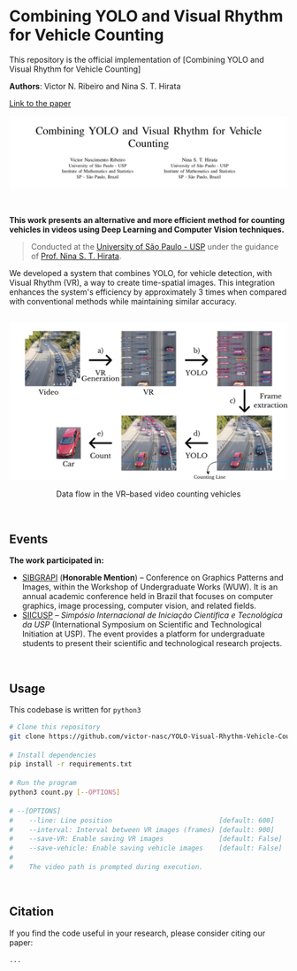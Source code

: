 # Combining YOLO and Visual Rhythm for Vehicle Counting

This repository is the official implementation of [Combining YOLO and Visual Rhythm for Vehicle Counting]

**Authors**: Victor N. Ribeiro and Nina S. T. Hirata

[Link to the paper](https://drive.google.com/file/d/1wVH4HC0ClA7rfVMxXEBE4QctVhcGZBMU/view?usp=sharing)

![Alt Text](./imgs/print_sb.png)



<br>



**This work presents an alternative and more efficient method for counting vehicles in videos using Deep Learning and Computer Vision techniques.**

> Conducted at the [University of São Paulo - USP](https://www5.usp.br/) under the guidance of [Prof. Nina S. T. Hirata](https://www.ime.usp.br/nina/).

We developed a system that combines YOLO, for vehicle detection, with Visual Rhythm (VR), a way to create time-spatial images. This integration enhances the system's efficiency by approximately 3 times when compared with conventional methods while maintaining similar accuracy.


<br>


<div align="center">
  <img src="./imgs/method-vert.png" width="550">
  <p>
    Data flow in the VR–based video counting vehicles
  </p>
</div>



<br>



## Events

**The work participated in:** 
- [SIBGRAPI](https://sibgrapi.sbc.org.br/sibgrapi2023/) (**Honorable Mention**) – Conference on Graphics Patterns and Images, within the Workshop of Undergraduate Works (WUW). It is an annual academic conference held in Brazil that focuses on computer graphics, image processing, computer vision, and related fields.
- [SIICUSP](https://prpi.usp.br/siicusp/) – _Simpósio Internacional de Iniciação Científica e Tecnológica da USP_ (International Symposium on Scientific and Technological Initiation at USP). The event provides a platform for undergraduate students to present their scientific and technological research projects.



<br>



## Usage

This codebase is written for ```python3```

```bash
# Clone this repository
git clone https://github.com/victor-nasc/YOLO-Visual-Rhythm-Vehicle-Counting.git

# Install dependencies
pip install -r requirements.txt

# Run the program
python3 count.py [--OPTIONS]

# --[OPTIONS]
#    --line: Line position                           [default: 600]
#    --interval: Interval between VR images (frames) [default: 900]
#    --save-VR: Enable saving VR images              [default: False]
#    --save-vehicle: Enable saving vehicle images    [default: False]
#    
#    The video path is prompted during execution.
```



<br>



## Citation

If you find the code useful in your research, please consider citing our paper:

```
...
```

